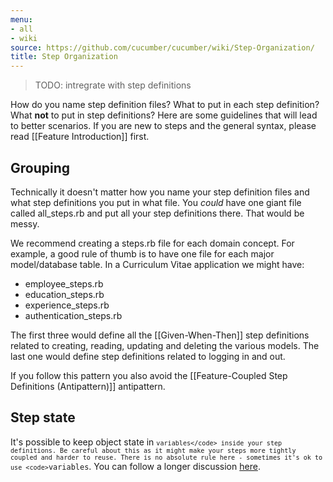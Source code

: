 ```yaml
---
menu:
- all
- wiki
source: https://github.com/cucumber/cucumber/wiki/Step-Organization/
title: Step Organization
---
```


> TODO: intregrate with step definitions

How do you name step definition files? What to put in each step definition? What **not** to put in step definitions? Here are some guidelines that will lead to better scenarios. If you are new to steps and the general syntax, please read [[Feature Introduction]] first.

## Grouping

Technically it doesn't matter how you name your step definition files and what step definitions you put in what file. You *could* have one giant file called all_steps.rb and put all your step definitions there. That would be messy.

We recommend creating a steps.rb file for each domain concept. For example, a good rule of thumb is to have one file for each major model/database table. In a Curriculum Vitae application we might have:

- employee_steps.rb
- education_steps.rb
- experience_steps.rb
- authentication_steps.rb

The first three would define all the [[Given-When-Then]] step definitions related to creating, reading, updating and deleting the various models. The last one would define step definitions related to logging in and out.

If you follow this pattern you also avoid the [[Feature-Coupled Step Definitions (Antipattern)]] antipattern.

## Step state

It's possible to keep object state in <code>`variables</code> inside your step definitions. Be careful about this as it might make your steps more tightly coupled and harder to reuse. There is no absolute rule here - sometimes it's ok to use <code>`variables</code>. You can follow a longer discussion [here](http://www.mail-archive.com/rspec-users@rubyforge.org/msg06268.html).
